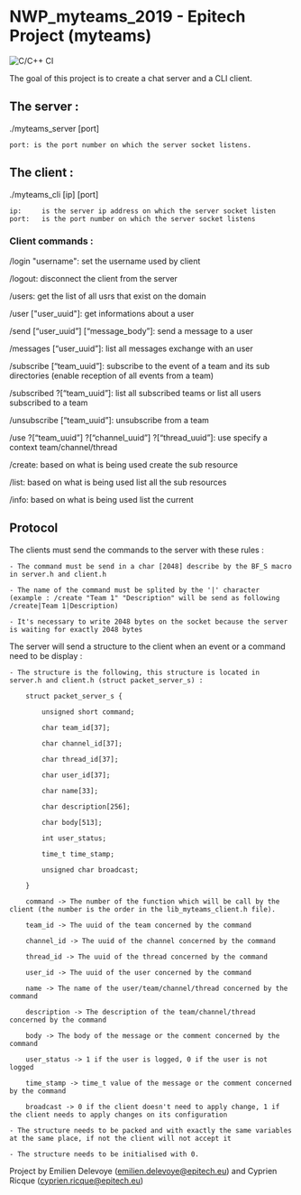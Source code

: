# NWP_myteams_2019 - Epitech Project (myteams)
![C/C++ CI](https://github.com/Emilien-Delevoye/NWP_myteams_2019/workflows/C/C++%20CI/badge.svg?branch=dev)

The goal of this project is to create a chat server and a CLI client.

## The server :

./myteams_server [port]

    port: is the port number on which the server socket listens.

## The client :

./myteams_cli [ip] [port]

    ip:     is the server ip address on which the server socket listen
    port:   is the port number on which the server socket listens

### Client commands :

/login "username": set the username used by client

/logout: disconnect the client from the server

/users: get the list of all usrs that exist on the domain

/user ["user_uuid"]: get informations about a user

/send [“user_uuid”] [“message_body”]: send a message to a user

/messages [“user_uuid”]: list all messages exchange with an user

/subscribe [“team_uuid”]: subscribe to the event of a team and its sub directories (enable reception of all events from a team)

/subscribed ?[“team_uuid”]: list all subscribed teams or list all users subscribed to a team

/unsubscribe [“team_uuid”]: unsubscribe from a team

/use ?[“team_uuid”] ?[“channel_uuid”] ?[“thread_uuid”]: use specify a context team/channel/thread

/create: based on what is being used create the sub resource

/list: based on what is being used list all the sub resources

/info: based on what is being used list the current

## Protocol

The clients must send the commands to the server with these rules :

    - The command must be send in a char [2048] describe by the BF_S macro in server.h and client.h
    
    - The name of the command must be splited by the '|' character (example : /create "Team 1" "Description" will be send as following /create|Team 1|Description)

    - It's necessary to write 2048 bytes on the socket because the server is waiting for exactly 2048 bytes


The server will send a structure to the client when an event or a command need to be display :

    - The structure is the following, this structure is located in server.h and client.h (struct packet_server_s) :
        
        struct packet_server_s {
        
            unsigned short command;
            
            char team_id[37];
            
            char channel_id[37];
            
            char thread_id[37];
            
            char user_id[37];
            
            char name[33];
            
            char description[256];
            
            char body[513];
            
            int user_status;
            
            time_t time_stamp;
            
            unsigned char broadcast;
            
        }
        
        command -> The number of the function which will be call by the client (the number is the order in the lib_myteams_client.h file).
        
        team_id -> The uuid of the team concerned by the command
        
        channel_id -> The uuid of the channel concerned by the command
        
        thread_id -> The uuid of the thread concerned by the command
        
        user_id -> The uuid of the user concerned by the command
        
        name -> The name of the user/team/channel/thread concerned by the command
        
        description -> The description of the team/channel/thread concerned by the command
        
        body -> The body of the message or the comment concerned by the command
        
        user_status -> 1 if the user is logged, 0 if the user is not logged
        
        time_stamp -> time_t value of the message or the comment concerned by the command
        
        broadcast -> 0 if the client doesn't need to apply change, 1 if the client needs to apply changes on its configuration
        
    - The structure needs to be packed and with exactly the same variables at the same place, if not the client will not accept it
    
    - The structure needs to be initialised with 0.

Project by Emilien Delevoye (emilien.delevoye@epitech.eu) and Cyprien Ricque (cyprien.ricque@epitech.eu)

